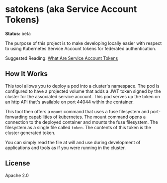 # satokens (aka Service Account Tokens) 

**Status:** beta

The purpose of this project is to make developing locally easier with respect to using Kubernetes Service Account
tokens for federated authentication.

Suggested Reading: [What Are Service Account Tokens](https://kubernetes.io/docs/tasks/configure-pod-container/configure-service-account/)

## How It Works

This tool allows you to deploy a pod into a cluster's namespace. The pod is configured to have a projected volume
that adds a JWT token signed by the cluster for the associated service account. This pod serves up the token on
an http API that's available on port 44044 within the container.

This tool then offers a `mount` command that uses a fuse filesystem and port-forwarding capabilities of kubernetes.
The mount command opens a connection to the deployed container and mounts the fuse filesystem. The filesystem as a
single file called `token`. The contents of this token is the cluster generated token.

You can simply read the file at will and use during development of applications and tools as if you were running in the
cluster.

## License

Apache 2.0